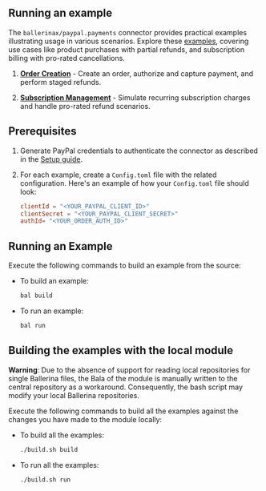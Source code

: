 ## Running an example

The `ballerinax/paypal.payments` connector provides practical examples illustrating usage in various scenarios. Explore these [examples](https://github.com/ballerina-platform/module-ballerinax-paypal.payments/tree/main/examples), covering use cases like product purchases with partial refunds, and subscription billing with pro-rated cancellations.

1. [**Order Creation**](https://github.com/ballerina-platform/module-ballerinax-paypal.payments/tree/main/examples/order-creation) - Create an order, authorize and capture payment, and perform staged refunds.

2. [**Subscription Management**](https://github.com/ballerina-platform/module-ballerinax-paypal.payments/tree/main/examples/subscription-management) - Simulate recurring subscription charges and handle pro-rated refund scenarios.

## Prerequisites

1. Generate PayPal credentials to authenticate the connector as described in the [Setup guide](https://developer.paypal.com/docs/api/overview/).

2. For each example, create a `Config.toml` file with the related configuration. Here's an example of how your `Config.toml` file should look:

    ```toml
    clientId = "<YOUR_PAYPAL_CLIENT_ID>"
    clientSecret = "<YOUR_PAYPAL_CLIENT_SECRET>"
    authId= "<YOUR_ORDER_AUTH_ID>"
    ```

## Running an Example

Execute the following commands to build an example from the source:

* To build an example:

    ```bash
    bal build
    ```

* To run an example:

    ```bash
    bal run
    ```


## Building the examples with the local module

**Warning**: Due to the absence of support for reading local repositories for single Ballerina files, the Bala of the module is manually written to the central repository as a workaround. Consequently, the bash script may modify your local Ballerina repositories.

Execute the following commands to build all the examples against the changes you have made to the module locally:

* To build all the examples:

    ```bash
    ./build.sh build
    ```

* To run all the examples:

    ```bash
    ./build.sh run
    ```

